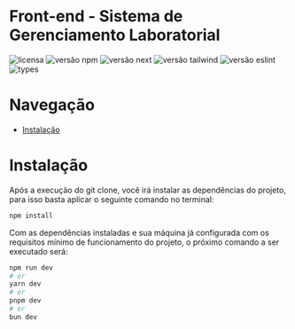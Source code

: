 <h1> 
	Front-end - Sistema de Gerenciamento Laboratorial
</h1>

![licensa](https://img.shields.io/badge/license-MIT-green)
![versão npm](https://img.shields.io/badge/npm-v10.2.4-blue)
![versão next](https://img.shields.io/badge/next-v14.2.7-blue)
![versão tailwind](https://img.shields.io/badge/tailwindcss-v^3.4.10-blue)
![versão eslint](https://img.shields.io/badge/eslints-v^8-blue)
![types](https://img.shields.io/badge/types-TypeScript-blue)



<h1> 
	Navegação
</h1>

<!--ts-->
   * [Instalação](#instalacao)
<!--te-->

<h1 id='instalacao'>
    Instalação
</h1>

<p>
    Após a execução do git clone, você irá instalar as dependências do projeto, para isso basta aplicar o seguinte comando no terminal:
</p>

```bash
npm install
```

<p>
    Com as dependências instaladas e sua máquina já configurada com os requisitos mínimo de funcionamento do projeto, o próximo comando a ser executado será:
</p>

```bash
npm run dev
# or
yarn dev
# or
pnpm dev
# or
bun dev
```
